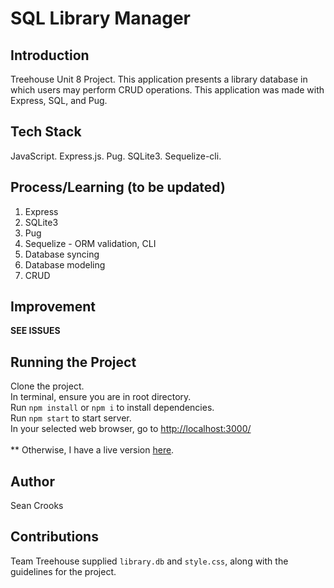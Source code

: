 # SQL Library Manager
## Introduction
Treehouse Unit 8 Project. This application presents a library database in which users may perform CRUD operations. This application was made with Express, SQL, and Pug.

## Tech Stack
JavaScript. Express.js. Pug. SQLite3. Sequelize-cli.

## Process/Learning (to be updated)
1) Express
2) SQLite3 
3) Pug
4) Sequelize - ORM validation, CLI
6) Database syncing
7) Database modeling
8) CRUD

## Improvement
**SEE ISSUES**

## Running the Project
Clone the project.
<br /> In terminal, ensure you are in root directory.
<br /> Run ```npm install``` or ```npm i``` to install dependencies.
<br /> Run ```npm start``` to start server.
<br /> In your selected web browser, go to [http://localhost:3000/](http://localhost:3000/)
<br /><br /> ** Otherwise, I have a live version [here](https://lib-mgr.up.railway.app/books).

## Author
Sean Crooks

## Contributions
Team Treehouse supplied ```library.db``` and ```style.css```, along with the guidelines for the project.
